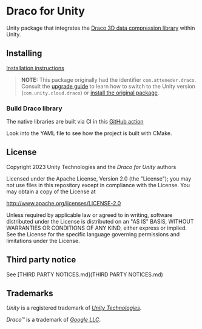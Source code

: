 # Draco for Unity

Unity package that integrates the [Draco 3D data compression library][draco] within Unity.

## Installing

[Installation instructions](./Documentation~/installation.md)

> **NOTE:** This package originally had the identifier `com.atteneder.draco`. Consult the [upgrade guide](./Documentation~/upgrade-guide.md#unity-fork) to learn how to switch to the Unity version (`com.unity.cloud.draco`) or [install the original package](./Documentation~/original.md).

### Build Draco library

The native libraries are built via CI in this [GitHub action](https://github.com/Unity-Technologies/draco/actions/workflows/unity.yml)

Look into the YAML file to see how the project is built with CMake.

## License

Copyright 2023 Unity Technologies and the *Draco for Unity* authors

Licensed under the Apache License, Version 2.0 (the "License");
you may not use files in this repository except in compliance with the License.
You may obtain a copy of the License at

   <http://www.apache.org/licenses/LICENSE-2.0>

Unless required by applicable law or agreed to in writing, software
distributed under the License is distributed on an "AS IS" BASIS,
WITHOUT WARRANTIES OR CONDITIONS OF ANY KIND, either express or implied.
See the License for the specific language governing permissions and
limitations under the License.

## Third party notice

See [THIRD PARTY NOTICES.md](THIRD PARTY NOTICES.md)

## Trademarks

*Unity* is a registered trademark of [*Unity Technologies*][unity].

*Draco&trade;* is a trademark of [*Google LLC*][GoogleLLC].

[draco]: https://google.github.io/draco
[GoogleLLC]: https://about.google/
[unity]: https://unity.com
